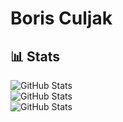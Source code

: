# Boris Culjak

## 📊 Stats


![GitHub Stats](https://github-readme-stats.vercel.app/api/top-langs/?username=boriscu&theme=tokyonight&show_icons=true&hide_border=true&layout=compact)<br/>
![GitHub Stats](https://github-readme-streak-stats.herokuapp.com/?user=boriscu&theme=tokyonight&hide_border=true)<br/>
![GitHub Stats](https://github-readme-stats.vercel.app/api?username=boriscu&theme=tokyonight&show_icons=true&hide_border=true&count_private=true)
